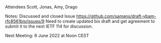 Attendees Scott, Jonas, Amy, Drago

Notes: Discussed and closed Issue https://github.com/samans/draft-ybam-rfc8561bis/issues/9 
Need to create updated bis draft and get agreement to submit it to the next IETF 114 for discussion.

Next Meeting: 9 June 2022 at Noon CEST
